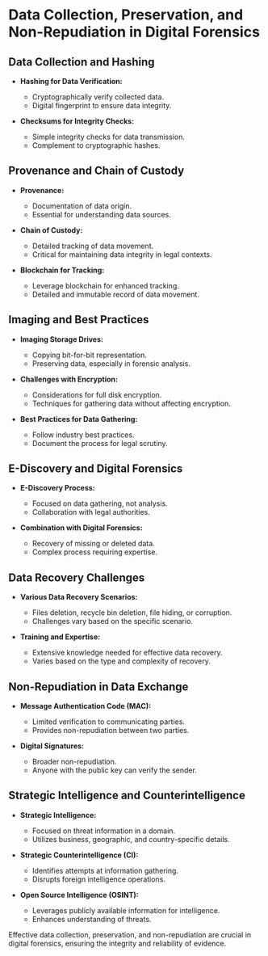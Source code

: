 # Data Collection, Preservation, and Non-Repudiation in Digital Forensics

## Data Collection and Hashing

- **Hashing for Data Verification:**
	- Cryptographically verify collected data.
	- Digital fingerprint to ensure data integrity.

- **Checksums for Integrity Checks:**
	- Simple integrity checks for data transmission.
	- Complement to cryptographic hashes.

## Provenance and Chain of Custody

- **Provenance:**
	- Documentation of data origin.
	- Essential for understanding data sources.

- **Chain of Custody:**
	- Detailed tracking of data movement.
	- Critical for maintaining data integrity in legal contexts.

- **Blockchain for Tracking:**
	- Leverage blockchain for enhanced tracking.
	- Detailed and immutable record of data movement.

## Imaging and Best Practices

- **Imaging Storage Drives:**
	- Copying bit-for-bit representation.
	- Preserving data, especially in forensic analysis.

- **Challenges with Encryption:**
	- Considerations for full disk encryption.
	- Techniques for gathering data without affecting encryption.

- **Best Practices for Data Gathering:**
	- Follow industry best practices.
	- Document the process for legal scrutiny.

## E-Discovery and Digital Forensics

- **E-Discovery Process:**
	- Focused on data gathering, not analysis.
	- Collaboration with legal authorities.

- **Combination with Digital Forensics:**
	- Recovery of missing or deleted data.
	- Complex process requiring expertise.

## Data Recovery Challenges

- **Various Data Recovery Scenarios:**
	- Files deletion, recycle bin deletion, file hiding, or corruption.
	- Challenges vary based on the specific scenario.

- **Training and Expertise:**
	- Extensive knowledge needed for effective data recovery.
	- Varies based on the type and complexity of recovery.

## Non-Repudiation in Data Exchange

- **Message Authentication Code (MAC):**
	- Limited verification to communicating parties.
	- Provides non-repudiation between two parties.

- **Digital Signatures:**
	- Broader non-repudiation.
	- Anyone with the public key can verify the sender.

## Strategic Intelligence and Counterintelligence

- **Strategic Intelligence:**
	- Focused on threat information in a domain.
	- Utilizes business, geographic, and country-specific details.

- **Strategic Counterintelligence (CI):**
	- Identifies attempts at information gathering.
	- Disrupts foreign intelligence operations.

- **Open Source Intelligence (OSINT):**
	- Leverages publicly available information for intelligence.
	- Enhances understanding of threats.

Effective data collection, preservation, and non-repudiation are crucial in digital forensics, ensuring the integrity and reliability of evidence.

